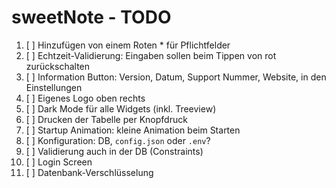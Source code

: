 # sweetNote - TODO

1. [ ] Hinzufügen von einem Roten * für Pflichtfelder  
2. [ ] Echtzeit-Validierung: Eingaben sollen beim Tippen von rot zurückschalten  
3. [ ] Information Button: Version, Datum, Support Nummer, Website, in den Einstellungen  
4. [ ] Eigenes Logo oben rechts  
5. [ ] Dark Mode für alle Widgets (inkl. Treeview)  
6. [ ] Drucken der Tabelle per Knopfdruck  
7. [ ] Startup Animation: kleine Animation beim Starten  
8. [ ] Konfiguration: DB, `config.json` oder `.env`?  
9. [ ] Validierung auch in der DB (Constraints)  
10. [ ] Login Screen  
11. [ ] Datenbank-Verschlüsselung 